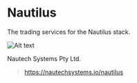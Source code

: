 # Nautilus
The trading services for the Nautilus stack.

![Alt text](Documentation/Assets/nautechsystems_logo_small.png?raw=true "logo")

Nautech Systems Pty Ltd.

> https://nautechsystems.io/nautilus
